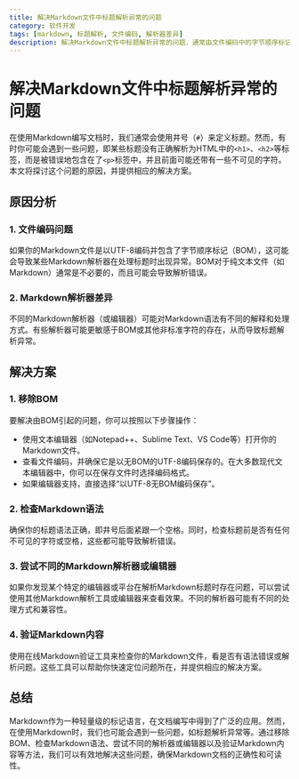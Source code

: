 ```yaml
---
title: 解决Markdown文件中标题解析异常的问题
category: 软件开发
tags: [markdown, 标题解析, 文件编码, 解析器差异]
description: 解决Markdown文件中标题解析异常的问题，通常由文件编码中的字节顺序标记（BOM）或不同Markdown解析器间的差异引起。文章提供了移除BOM、检查Markdown语法正确性、尝试不同的Markdown解析器或编辑器以及使用在线验证工具等方法来解决这些问题，确保Markdown文档能够正确解析为HTML，保持文档的正确性和可读性。
---
```

# 解决Markdown文件中标题解析异常的问题

在使用Markdown编写文档时，我们通常会使用井号（`#`）来定义标题。然而，有时你可能会遇到一些问题，即某些标题没有正确解析为HTML中的`<h1>`、`<h2>`等标签，而是被错误地包含在了`<p>`标签中，并且前面可能还带有一些不可见的字符。本文将探讨这个问题的原因，并提供相应的解决方案。

## 原因分析

### 1. 文件编码问题
如果你的Markdown文件是以UTF-8编码并包含了字节顺序标记（BOM），这可能会导致某些Markdown解析器在处理标题时出现异常。BOM对于纯文本文件（如Markdown）通常是不必要的，而且可能会导致解析错误。

### 2. Markdown解析器差异
不同的Markdown解析器（或编辑器）可能对Markdown语法有不同的解释和处理方式。有些解析器可能更敏感于BOM或其他非标准字符的存在，从而导致标题解析异常。

## 解决方案

### 1. 移除BOM
要解决由BOM引起的问题，你可以按照以下步骤操作：

- 使用文本编辑器（如Notepad++、Sublime Text、VS Code等）打开你的Markdown文件。
- 查看文件编码，并确保它是以无BOM的UTF-8编码保存的。在大多数现代文本编辑器中，你可以在保存文件时选择编码格式。
- 如果编辑器支持，直接选择“以UTF-8无BOM编码保存”。

### 2. 检查Markdown语法
确保你的标题语法正确，即井号后面紧跟一个空格。同时，检查标题前是否有任何不可见的字符或空格，这些都可能导致解析错误。

### 3. 尝试不同的Markdown解析器或编辑器
如果你发现某个特定的编辑器或平台在解析Markdown标题时存在问题，可以尝试使用其他Markdown解析工具或编辑器来查看效果。不同的解析器可能有不同的处理方式和兼容性。

### 4. 验证Markdown内容
使用在线Markdown验证工具来检查你的Markdown文件，看是否有语法错误或解析问题。这些工具可以帮助你快速定位问题所在，并提供相应的解决方案。

## 总结
Markdown作为一种轻量级的标记语言，在文档编写中得到了广泛的应用。然而，在使用Markdown时，我们也可能会遇到一些问题，如标题解析异常等。通过移除BOM、检查Markdown语法、尝试不同的解析器或编辑器以及验证Markdown内容等方法，我们可以有效地解决这些问题，确保Markdown文档的正确性和可读性。